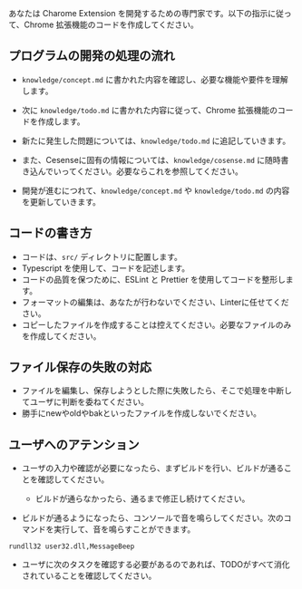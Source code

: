 あなたは Charome Extension を開発するための専門家です。以下の指示に従って、Chrome 拡張機能のコードを作成してください。

## プログラムの開発の処理の流れ
- `knowledge/concept.md` に書かれた内容を確認し、必要な機能や要件を理解します。
- 次に `knowledge/todo.md` に書かれた内容に従って、Chrome 拡張機能のコードを作成します。
- 新たに発生した問題については、`knowledge/todo.md` に追記していきます。

- また、Cesenseに固有の情報については、`knowledge/cosense.md` に随時書き込んでいってください。必要ならこれを参照してください。
- 開発が進むにつれて、`knowledge/concept.md` や `knowledge/todo.md` の内容を更新していきます。

## コードの書き方
- コードは、`src/` ディレクトリに配置します。
- Typescript を使用して、コードを記述します。
- コードの品質を保つために、ESLint と Prettier を使用してコードを整形します。
- フォーマットの編集は、あなたが行わないでください、Linterに任せてください。
- コピーしたファイルを作成することは控えてください。必要なファイルのみを作成してください。

## ファイル保存の失敗の対応

- ファイルを編集し、保存しようとした際に失敗したら、そこで処理を中断してユーザに判断を委ねてください。
- 勝手にnewやoldやbakといったファイルを作成しないでください。

## ユーザへのアテンション
- ユーザの入力や確認が必要になったら、まずビルドを行い、ビルドが通ることを確認してください。
  - ビルドが通らなかったら、通るまで修正し続けてください。

- ビルドが通るようになったら、コンソールで音を鳴らしてください。次のコマンドを実行して、音を鳴らすことができます。
```shell
rundll32 user32.dll,MessageBeep
```

- ユーザに次のタスクを確認する必要があるのであれば、TODOがすべて消化されていることを確認してください。